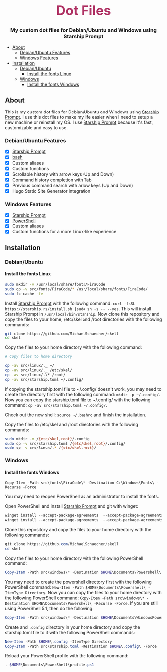 <!-- Use html element to display title and what the repo is about. -->
<div align="center" >
    <h1 style="color: rgb(175,50,100); font-size: 3em; font-weight: bold;">
        Dot Files</h1>
    <h3>
        <strong>My custom dot files for Debian/Ubuntu and Windows using Starship Prompt</strong>
    </h3>
</div>

- [About](#about)
  - [Debian/Ubuntu Features](#debianubuntu-features)
  - [Windows Features](#windows-features)
- [Installation](#installation)
  - [Debian/Ubuntu](#debianubuntu)
    - [Install the fonts Linux](#install-the-fonts-linux)
  - [Windows](#windows)
    - [Install the fonts Windows](#install-the-fonts-windows)

## About

This is my custom dot files for Debian/Ubuntu and Windows using [Starship Prompt](https://starship.rs/). I use this dot files to make my life easier when I need to setup a new machine or reinstall my OS. I use [Starship Prompt](https://starship.rs/) because it's fast, customizable and easy to use.

### Debian/Ubuntu Features

- [x] [Starship Prompt](https://starship.rs/)
- [x] [bash](https://www.gnu.org/software/bash/)
- [x] Custom aliases
- [x] Custom functions
- [x] Scrollable history with arrow keys (Up and Down)
- [x] Command history completion with Tab
- [x] Previous command search with arrow keys (Up and Down)
- [x] Hugo Static Site Generator integration

### Windows Features

- [x] [Starship Prompt](https://starship.rs/)
- [x] [PowerShell](https://docs.microsoft.com/en-us/powershell/)
- [x] Custom aliases
- [x] Custom functions for a more Linux-like experience

## Installation

### Debian/Ubuntu

#### Install the fonts Linux

```bash
sudo mkdir -v /usr/local/share/fonts/FiraCode
sudo cp -v src/fonts/FiraCode/* /usr/local/share/fonts/FiraCode/
sudo fc-cache -fv
```

Install [Starship Prompt](https://starship.rs/) with the following command: `curl -fsSL https://starship.rs/install.sh |sudo sh -s -- --yes`. This will install Starship Prompt in `/usr/local/bin/starship`. Now clone this repository and copy the files to your home, /etc/skel and /root directories with the following commands:

```bash
git clone https://github.com/MichaelSchaecher/skell
cd skel
```

Copy the files to your home directory with the following command:

```bash
# Copy files to home directory

cp -av src/linux/._ ~/
cp -av src/linux/._ /etc/skel/
cp -av src/linux/.\* /root/
cp -av src/starship.toml ~/.config/
```

If copying the startship.toml file to ~/.config/ doesn't work, you may need to create the directory first with the following command: `mkdir -p ~/.config/`. Now you can copy the starship.toml file to ~/.config/ with the following command: `cp -av src/starship.toml ~/.config/`.

Check out the new shell: `source ~/.bashrc` and finish the installation.

Copy the files to /etc/skel and /root directories with the following commands:

```bash
sudo mkdir -v /{etc/skel,root}/.config
sudo cp -v src/starship.toml /{etc/skel,root}/.config/
sudo cp -v src/linux/.* /{etc/skel,root}/
```

### Windows

#### Install the fonts Windows

```powershel
Copy-Item -Path src\fonts\FiraCode\* -Destination C:\Windows\Fonts\ -Recurse -Force
```

You may need to reopen PowerShell as an administrator to install the fonts.

Open PowerShell and install [Starship Prompt](https://starship.rs/) and git with winget:

```powershell
winget install --accept-package-agreements  --accept-package-agreements "Starship.Starship"
winget install --accept-package-agreements  --accept-package-agreements "Git.Git"
```

Clone this repository and copy the files to your home directory with the following commands:

```powershell
git clone https://github.com/MichaelSchaecher/skell
cd skel
```

Copy the files to your home directory with the following PowerShell command:

```powershell
Copy-Item -Path src\windows\* -Destination $HOME\Documents\Powershell\ -Recurse -Force
```

You may need to create the powershell directory first with the following PowerShell command: `New-Item -Path $HOME\Documents\Powershell\ -ItemType Directory`. Now you can copy the files to your home directory with the following PowerShell command: `Copy-Item -Path src\windows\* -Destination $HOME\Documents\Powershell\ -Recurse -Force`. If you are still using PowerShell 5.1, then do the following:

```powershell
Copy-Item -Path src\windows\* -Destination $HOME\Documents\WindowsPowerShell\ -Recurse -Force
```

Create and `.config` directory in your home directory and copy the starship.toml file to it with the following PowerShell commands:

```powershell
New-Item -Path $HOME\.config -ItemType Directory
Copy-Item -Path src\starship.toml -Destination $HOME\.config\ -Force
```

Reload your PowerShell profile with the following command:

```powershell
. $HOME\Documents\PowerShell\profile.ps1
```
